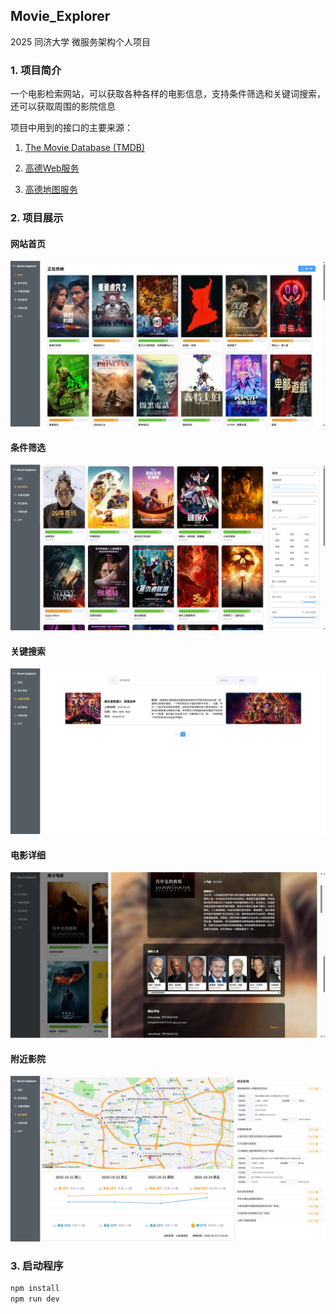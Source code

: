 ## Movie_Explorer

2025 同济大学 微服务架构个人项目

### 1. 项目简介

一个电影检索网站，可以获取各种各样的电影信息，支持条件筛选和关键词搜索，还可以获取周围的影院信息

项目中用到的接口的主要来源：

1. [The Movie Database (TMDB)](https://developer.themoviedb.org/docs/getting-started)

2. [高德Web服务](https://lbs.amap.com/api/webservice/summary)

3. [高德地图服务](https://lbs.amap.com/api/javascript-api-v2/summary)

### 2. 项目展示

#### 网站首页

![网站首页](./assets/frontpage.png)

#### 条件筛选

![条件筛选](./assets/filterbyconditions.png)

#### 关键搜索

![关键搜索](./assets/searchbykeyword.png)

#### 电影详细

![电影详细](./assets/detailedmovie.png)

#### 附近影院

![附近影院](./assets/nearbycenima.png)

### 3. 启动程序

```sh
npm install
npm run dev
```
